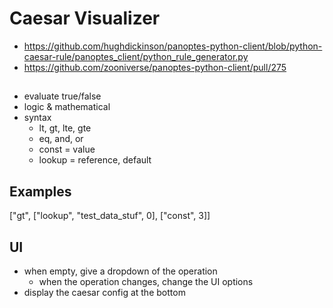 # Caesar Visualizer

- https://github.com/hughdickinson/panoptes-python-client/blob/python-caesar-rule/panoptes_client/python_rule_generator.py
- https://github.com/zooniverse/panoptes-python-client/pull/275

## 
- evaluate true/false
- logic & mathematical
- syntax
	- lt, gt, lte, gte
	- eq, and, or
	- const = value
	- lookup = reference, default

## Examples
["gt", ["lookup", "test_data_stuf", 0], ["const", 3]]

## UI
- when empty, give a dropdown of the operation
  - when the operation changes, change the UI options
- display the caesar config at the bottom

